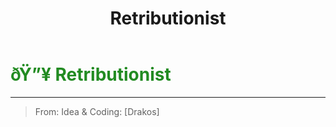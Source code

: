 ﻿---
lang: en-US
title: Retributionist
prev:
next:
---

# <font color="#228b22">ðŸ”¥ <b>Retributionist</b></font> <Badge text="Killing" type="tip" vertical="middle"/>
---

> From: Idea & Coding: [Drakos]
